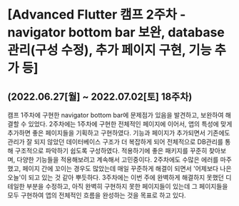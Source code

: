 # [Advanced Flutter 캠프 2주차 - navigator bottom bar 보완, database 관리(구성 수정), 추가 페이지 구현, 기능 추가 등]
## (2022.06.27[월] ~ 2022.07.02[토] 18주차)

캠프 1주차에 구현한 navigator bottom bar에 문제점가 있음을 발견하고, 보완하여 해결할 수 있었다. 
2주차에는 1주차에 구현한 전체적인 페이지에 이어서, 앱의 특성에 맞게 추가하면 좋은 페이지들을 기획하고 구현하였다.
기능과 페이지가 추가되면서 기존에도 관리가 잘 되지 않았던 데이터베이스 구조가 더 복잡하게 되어 전체적으로 DB관리를 통해 구조적으로 파악하기 쉽도록 구성하였다.
적용하기에 좋은 패키지를 꾸준히 찾아보며, 다양한 기능들을 적용해보려고 계속해서 고민중이다.
2주차에도 수많은 에러를 마주했고, 페이지 간에 꼬이는 경우도 많았는데 매일 꾸준하게 해결이 되면서 '어제보다 나은 오늘'이 되고 있는 것 같아 뿌듯하다.
3주차에는 이번 주에 완벽하게 해결하지 못했던 디테일한 부분을 수정하고, 아직 완벽히 구현하지 못한 페이지들이 있는데 
그 페이지들을 모두 구현하여 앱의 전체적인 흐름을 완성하는 것을 목표로 하고 있다.
